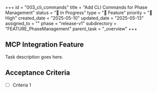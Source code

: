 +++
id = "003_cli_commands"
title = "Add CLI Commands for Phase Management"
status = "🔵 In Progress"
type = "🌟 Feature"
priority = "🔼 High"
created_date = "2025-05-10"
updated_date = "2025-05-13"
assigned_to = ""
phase = "release-v1"
subdirectory = "FEATURE_PhaseManagement"
parent_task = "_overview"
+++

## MCP Integration Feature

Task description goes here.

## Acceptance Criteria

- [ ] Criteria 1
